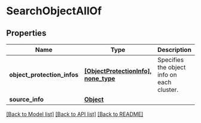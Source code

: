 # SearchObjectAllOf


## Properties
Name | Type | Description | Notes
------------ | ------------- | ------------- | -------------
**object_protection_infos** | [**[ObjectProtectionInfo], none_type**](ObjectProtectionInfo.md) | Specifies the object info on each cluster. | [optional] 
**source_info** | [**Object**](Object.md) |  | [optional] 

[[Back to Model list]](../README.md#documentation-for-models) [[Back to API list]](../README.md#documentation-for-api-endpoints) [[Back to README]](../README.md)


